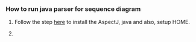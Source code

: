 ### How to run java parser for sequence diagram

1. Follow the step [here](https://github.com/kanghuawu/cmpe202/blob/master/aspectj/ZREADME.md) to install the AspectJ, java and also, setup HOME.

2. 